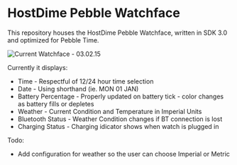 # HostDime Pebble Watchface

This repository houses the HostDime Pebble Watchface, written in SDK 3.0 and optimized for Pebble Time.

![Current Watchface - 03.02.15](http://i.imgur.com/e3IA9dl.png)

Currently it displays:

* Time - Respectful of 12/24 hour time selection
* Date - Using shorthand (ie. MON 01 JAN)
* Battery Percentage - Properly updated on battery tick - color changes as battery fills or depletes
* Weather - Current Condition and Temperature in Imperial Units
* Bluetooth Status - Weather Condition changes if BT connection is lost
* Charging Status - Charging idicator shows when watch is plugged in

Todo:

* Add configuration for weather so the user can choose Imperial or Metric
